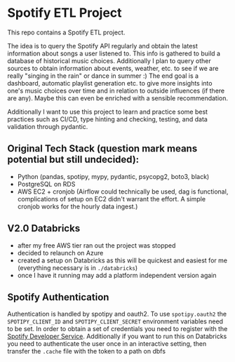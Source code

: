 # Spotify ETL Project

This repo contains a Spotify ETL project.

The idea is to query the Spotify API regularly and obtain the latest information about songs a user listened to.
This info is gathered to build a database of historical music choices.
Additionally I plan to query other sources to obtain information about events, weather, etc. to see if we are really "singing in the rain" or dance in summer :)
The end goal is a dashboard, automatic playlist generation etc. to give more insights into one's music choices over time and in relation to outside influences (if there are any).
Maybe this can even be enriched with a sensible recommendation.

Additionally I want to use this project to learn and practice some best practices such as CI/CD, type hinting and checking, testing, and data validation through pydantic.

## Original Tech Stack (question mark means potential but still undecided):

- Python (pandas, spotipy, mypy, pydantic, psycopg2, boto3, black)
- PostgreSQL on RDS
- AWS EC2 + cronjob (Airflow could technically be used, dag is functional, complications of setup on EC2 didn't warrant the effort. A simple cronjob works for the hourly data ingest.) 

## V2.0 Databricks

- after my free AWS tier ran out the project was stopped
- decided to relaunch on Azure
- created a setup on Databricks as this will be quickest and easiest for me (everything necessary is in `./databricks`)
- once I have it running may add a platform independent version again


## Spotify Authentication

Authentication is handled by spotipy and oauth2.
To use `spotipy.oauth2` the `SPOTIPY_CLIENT_ID` and `SPOTIPY_CLIENT_SECRET` environment variables need to be set. 
In order to obtain a set of credentials you need to register with the [Spotify Developer Service](https://developer.spotify.com/).
Additionally if you want to run this on Databricks you need to authenticate the user once in an interactive setting, then transfer the `.cache` file with the token to a path on dbfs
